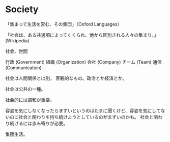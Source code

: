# Society

「集まって生活を営む、その集団」（Oxford Languages）

「社会は、ある共通項によってくくられ、他から区別される人々の集まり。」(Wikipedia)

社会、世間

行政 (Government)
組織 (Organization)
会社 (Company)
チーム (Team)
通信 (Communication)

社会は人間関係とは別。
客観的なもの。政治とか経済とか。

社会は公共の一種。

社会的には調和が重要。

容姿を気にしなくなったらまずいというのはたまに聞くけど、容姿を気にしてないのに社会と関わりを持ち続けようとしているのがまずいのかも。
社会と関わり続けるには歩み寄りが必要。

集団生活。
